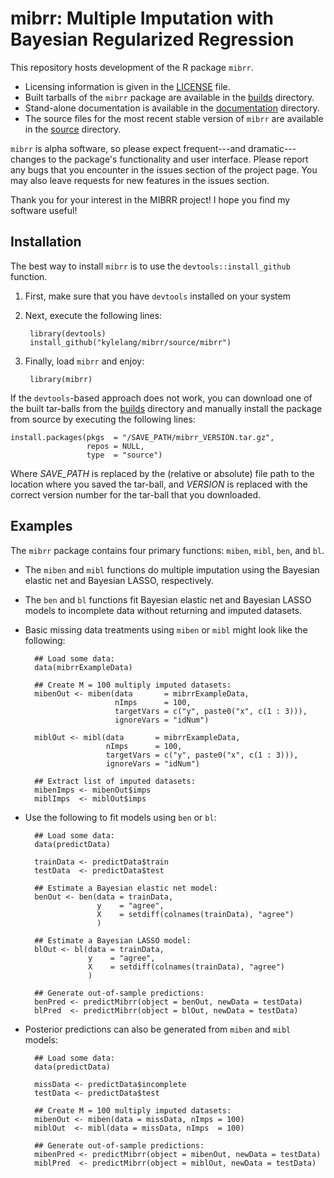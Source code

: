 # mibrr: Multiple Imputation with Bayesian Regularized Regression
This repository hosts development of the R package `mibrr`.

- Licensing information is given in the [LICENSE][] file.
- Built tarballs of the `mibrr` package are available in the [builds][] 
  directory.
- Stand-alone documentation is available in the [documentation][docs] directory.
- The source files for the most recent stable version of `mibrr` are available 
  in the [source][src] directory.

`mibrr` is alpha software, so please expect frequent---and dramatic---changes to 
the package's functionality and user interface. Please report any bugs that you 
encounter in the issues section of the project page. You may also leave requests 
for new features in the issues section.

Thank you for your interest in the MIBRR project! I hope you find my software
useful!

## Installation
The best way to install `mibrr` is to use the `devtools::install_github` 
function.

1. First, make sure that you have `devtools` installed on your system
2. Next, execute the following lines:

		library(devtools)
		install_github("kylelang/mibrr/source/mibrr")
    
3. Finally, load `mibrr` and enjoy:

		library(mibrr)

If the `devtools`-based approach does not work, you can download one of the
built tar-balls from the [builds][] directory and manually install the package
from source by executing the following lines:

	install.packages(pkgs  = "/SAVE_PATH/mibrr_VERSION.tar.gz",
	                 repos = NULL,
                     type  = "source")

Where *SAVE_PATH* is replaced by the (relative or absolute) file path to the
location where you saved the tar-ball, and *VERSION* is replaced with the correct
version number for the tar-ball that you downloaded.

## Examples

The `mibrr` package contains four primary functions: `miben`, `mibl`, `ben`, and 
`bl`. 

- The `miben` and `mibl` functions do multiple imputation using the Bayesian 
  elastic net and Bayesian LASSO, respectively. 
- The `ben` and `bl` functions fit Bayesian elastic net and Bayesian LASSO
  models to incomplete data without returning and imputed datasets.

- Basic missing data treatments using `miben` or `mibl` might look like the 
  following:

		## Load some data:
		data(mibrrExampleData)

		## Create M = 100 multiply imputed datasets:
		mibenOut <- miben(data       = mibrrExampleData,
                          nImps      = 100,
                          targetVars = c("y", paste0("x", c(1 : 3))),
                          ignoreVars = "idNum")
			  
		miblOut <- mibl(data       = mibrrExampleData,
                        nImps      = 100,
                        targetVars = c("y", paste0("x", c(1 : 3))),
                        ignoreVars = "idNum")
				
		## Extract list of imputed datasets:
		mibenImps <- mibenOut$imps
		miblImps  <- miblOut$imps
		
- Use the following to fit models using `ben` or `bl`:

		## Load some data:
		data(predictData)

		trainData <- predictData$train
		testData  <- predictData$test
		
		## Estimate a Bayesian elastic net model:
		benOut <- ben(data = trainData,
                      y    = "agree",
                      X    = setdiff(colnames(trainData), "agree")
                      )
		   
		## Estimate a Bayesian LASSO model:
		blOut <- bl(data = trainData,
                    y    = "agree",
                    X    = setdiff(colnames(trainData), "agree")
                    )

		## Generate out-of-sample predictions:
	    benPred <- predictMibrr(object = benOut, newData = testData)
		blPred  <- predictMibrr(object = blOut, newData = testData)
		
- Posterior predictions can also be generated from `miben` and `mibl` models:

		## Load some data:
		data(predictData)

		missData <- predictData$incomplete
		testData <- predictData$test
		
		## Create M = 100 multiply imputed datasets:
		mibenOut <- miben(data = missData, nImps = 100)
		miblOut  <- mibl(data = missData, nImps  = 100)
		
		## Generate out-of-sample predictions:
	    mibenPred <- predictMibrr(object = mibenOut, newData = testData)
		miblPred  <- predictMibrr(object = miblOut, newData = testData)
		
		
[builds]:  https://github.com/kylelang/miben/tree/develop/builds/
[docs]:    https://github.com/kylelang/miben/tree/develop/documentation/
[src]:     https://github.com/kylelang/miben/tree/develop/source/miben
[LICENSE]: https://github.com/kylelang/miben/blob/develop/LICENSE
